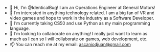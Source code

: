 - 👋 Hi, I’m @IdenticalBug! I am an Operations Engineer at General Motors!
- 👀 I’m interested in anything technology related. I am a big fan of VR and video games and hope to work in the industry as a Software Developer.
- 🌱 I’m currently taking CS50 and use Python as my main programming language.
- 💞️ I’m looking to collaborate on anything! I really just want to learn as much as I can so I will collaborate on games, web development, etc.
- 📫 You can reach me at my email: ascaniodjuan@gmail.com

<!---
IdenticalBug/IdenticalBug is a ✨ special ✨ repository because its `README.md` (this file) appears on your GitHub profile.
You can click the Preview link to take a look at your changes.
--->
